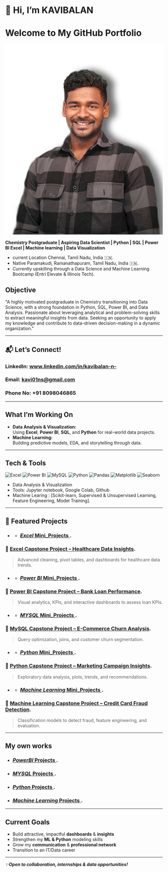 # 👋 Hi, I’m KAVIBALAN
  # Welcome to My GitHub Portfolio
 ![Kavibalan](https://github.com/Kavi01ns/Kavi01ns/blob/main/kavi.jpg)

 **Chemistry Postgraduate | Aspiring Data Scientist | Python | SQL | Power BI Excel | Machine learning | Data Visualization**

- current Location Chennai, Tamil Nadu, India 🇮🇳. 
- Native Paramakudi, Ramanathapuram, Tamil Nadu, India 🇮🇳.  
- Currently upskilling through a Data Science and Machine Learning Bootcamp (Entri Elevate & Illinois Tech).

## Objective
"A highly motivated postgraduate in Chemistry transitioning into Data Science, with a strong foundation in Python, SQL, Power BI, and Data Analysis. Passionate about leveraging analytical and problem-solving skills to extract meaningful insights from data. Seeking an opportunity to apply my knowledge and contribute to data-driven decision-making in a dynamic organization."

---
## 📬 Let’s Connect!

### **LinkedIn:** www.linkedin.com/in/kavibalan-n-
### **Email:** kavi01ns@gmail.com
### **Phone No:** +91 8098046865

---

##  What I’m Working On

-  **Data Analysis & Visualization:**  
  Using **Excel**, **Power BI**, **SQL**, and **Python** for real-world data projects.
-  **Machine Learning:**  
  Building predictive models, EDA, and storytelling through data.

---

##  Tech & Tools

![Excel](https://img.shields.io/badge/Excel-217346?style=for-the-badge&logo=microsoft-excel&logoColor=white)
![Power BI](https://img.shields.io/badge/Power%20BI-F2C811?style=for-the-badge&logo=powerbi&logoColor=black)
![MySQL](https://img.shields.io/badge/MySQL-4479A1?style=for-the-badge&logo=mysql&logoColor=white)
![Python](https://img.shields.io/badge/Python-3776AB?style=for-the-badge&logo=python&logoColor=white)
![Pandas](https://img.shields.io/badge/Pandas-150458?style=for-the-badge&logo=pandas&logoColor=white)
![Matplotlib](https://img.shields.io/badge/Matplotlib-11557c?style=for-the-badge&logo=matplotlib&logoColor=white)
![Seaborn](https://img.shields.io/badge/Seaborn-43B02A?style=for-the-badge&logo=seaborn&logoColor=white)
- Data Analysis & Visualization
- Tools: Jupyter notebook, Google Colab, Github
- Machine Learing : [Scikit-learn, Supervised & Unsupervised Learning, Feature Engineering, Model Training].
---

## 📌 Featured Projects
- - ### [*Excel* Mini_Projects ](https://github.com/Kavi01ns/All_Mini_Projects-/tree/main/1.Excel).
### 🔹 [Excel Capstone Project – Healthcare Data Insights](https://github.com/Kavi01ns/Excel-Healthcare-Insights).
> Advanced cleaning, pivot tables, and dashboards for healthcare data trends.

- - ### [*Power BI* Mini_Projects ](https://github.com/Kavi01ns/All_Mini_Projects-/tree/main/2.Power%20BI).
### 🔹 [Power BI Capstone Project – Bank Loan Performance](https://drive.google.com/drive/folders/1fam4JzzwmCXv5xoJ56BOjHgxvW1-XBDt?usp=sharing).
> Visual analytics, KPIs, and interactive dashboards to assess loan KPIs.

- - ### [*MYSQL* Mini_Projects ](https://github.com/Kavi01ns/All_Mini_Projects-/tree/main/3.MYSQL).
### 🔹 [MySQL Capstone Project – E-Commerce Churn Analysis](https://github.com/Kavi01ns/MySQL-Capstone-Project__E-Commerce-Customer-Churn-Analysis).
> Query optimization, joins, and customer churn segmentation.

- - ### [*Python* Mini_Projects ](https://github.com/Kavi01ns/All_Mini_Projects-/tree/main/4.Python).
### 🔹 [Python Capstone Project – Marketing Campaign Insights](https://github.com/Kavi01ns/Python-Capstone-Project---Marketing-Campaign-Performance-Insights-).
> Exploratory data analysis, plots, trends, and recommendations.

- - ### [*Machine Learning* Mini_Projects ](https://github.com/Kavi01ns/All_Mini_Projects-/tree/main/5.Machine%20Learning).
### 🔹 [Machine Learning Capstone Project – Credit Card Fraud Detection](https://github.com/Kavi01ns/Machine-Learning-Capstone-Project-Credit-Card-Fraud-Detection).
> Classification models to detect fraud, feature engineering, and evaluation.

---

 ## My own works
 - ### [*PowerBI* Projects ](https://github.com/Kavi01ns/PowerBI_Projects).
 - ### [*MYSQL* Projects ](https://github.com/Kavi01ns/MYSQL_Projects-).
 - ### [*Python* Projects ](https://github.com/Kavi01ns/Python-Projects).
 - ### [*Machine Learning* Projects ](https://github.com/Kavi01ns/Machine-Learning---Projects).

---

##  Current Goals

-  Build attractive, impactful **dashboards** & **insights**
-  Strengthen my **ML & Python** modeling skills
-  Grow my **communication** & **professional network**
-  Transition to an IT/Data career

---

_✨**Open to collaboration, internships & data opportunities!**_

